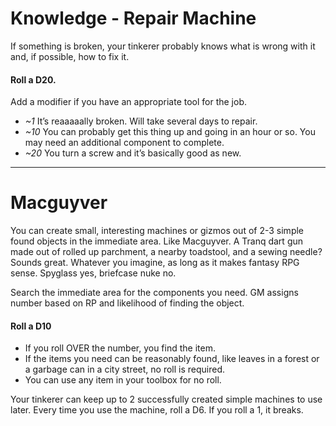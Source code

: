 # Knowledge - Repair Machine

If something is broken, your tinkerer probably knows what is wrong with it and, if possible, how to fix it.
#### Roll a D20.
Add a modifier if you have an appropriate tool for the job.
* _~1_  It’s reaaaaally broken.  Will take several days to repair.
* _~10_ You can probably get this thing up and going in an hour or so.  You may need an additional component to complete.
* _~20_ You turn a screw and it’s basically good as new.

-----

# Macguyver

You can create small, interesting machines or gizmos out of 2-3 simple found objects in the immediate area.  Like Macguyver.  A Tranq dart gun made out of rolled up parchment, a nearby toadstool, and a sewing needle?  Sounds great.  Whatever you imagine, as long as it makes fantasy RPG sense.  Spyglass yes, briefcase nuke no.

Search the immediate area for the components you need. GM assigns number based on RP and likelihood of finding the object.

#### Roll a D10
* If you roll OVER the number, you find the item.
* If the items you need can be reasonably found, like leaves in a forest or a garbage can in a city street, no roll is required.
* You can use any item in your toolbox for no roll.

Your tinkerer can keep up to 2 successfully created simple machines to use later.  Every time you use the machine, roll a D6.  If you roll a 1, it breaks.
